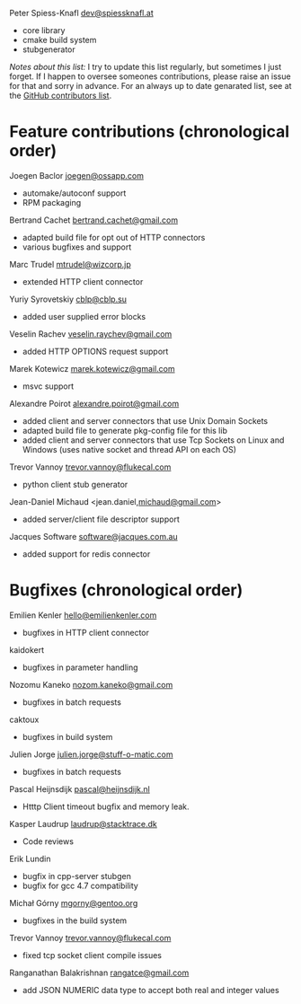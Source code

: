Peter Spiess-Knafl <dev@spiessknafl.at>
+ core library
+ cmake build system
+ stubgenerator

*Notes about this list:* I try to update this list regularly, but sometimes I just forget. If I happen to oversee someones contributions, please raise an issue for that and sorry in advance. For an always up to date genarated list, see at the [GitHub contributors list](https://github.com/cinemast/libjson-rpc-skale-cpp/graphs/contributors).

Feature contributions (chronological order)
===========================================

Joegen Baclor <joegen@ossapp.com>
+ automake/autoconf support
+ RPM packaging

Bertrand Cachet <bertrand.cachet@gmail.com>
+ adapted build file for opt out of HTTP connectors
+ various bugfixes and support

Marc Trudel <mtrudel@wizcorp.jp>
+ extended HTTP client connector

Yuriy Syrovetskiy <cblp@cblp.su>
+ added user supplied error blocks

Veselin Rachev <veselin.raychev@gmail.com>
+ added HTTP OPTIONS request support

Marek Kotewicz <marek.kotewicz@gmail.com>
+ msvc support

Alexandre Poirot <alexandre.poirot@gmail.com>
+ added client and server connectors that use Unix Domain Sockets
+ adapted build file to generate pkg-config file for this lib
+ added client and server connectors that use Tcp Sockets on Linux and Windows (uses native socket and thread API on each OS)

Trevor Vannoy <trevor.vannoy@flukecal.com>
+ python client stub generator

Jean-Daniel Michaud <jean.daniel,michaud@gmail.com>
+ added server/client file descriptor support

Jacques Software <software@jacques.com.au>
+ added support for redis connector

Bugfixes (chronological order)
==============================

Emilien Kenler <hello@emilienkenler.com>
+ bugfixes in HTTP client connector

kaidokert
+ bugfixes in parameter handling

Nozomu Kaneko <nozom.kaneko@gmail.com>
+ bugfixes in batch requests

caktoux
+ bugfixes in build system

Julien Jorge <julien.jorge@stuff-o-matic.com>
+ bugfixes in batch requests

Pascal Heijnsdijk <pascal@heijnsdijk.nl>
+ Htttp Client timeout bugfix and memory leak.

Kasper Laudrup <laudrup@stacktrace.dk>
+ Code reviews

Erik Lundin
+ bugfix in cpp-server stubgen
+ bugfix for gcc 4.7 compatibility

Michał Górny <mgorny@gentoo.org>
+ bugfixes in the build system

Trevor Vannoy <trevor.vannoy@flukecal.com>
+ fixed tcp socket client compile issues

Ranganathan Balakrishnan <rangatce@gmail.com>
+ add JSON NUMERIC data type to accept both real and integer values
